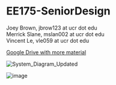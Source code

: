 # EE175-SeniorDesign
Joey Brown, jbrow123 at ucr dot edu  
Merrick Slane, mslan002 at ucr dot edu  
Vincent Le, vle059 at ucr dot edu  

[Google Drive with more material](https://drive.google.com/drive/folders/17umrwFU26v1C86p7LwNFVo5_QjvbGcJk?usp=sharing)

![System_Diagram_Updated](https://user-images.githubusercontent.com/33066482/198501508-bfdfc993-54d1-46bf-bb7c-e31d77a9f32c.png "System Diagram")

![image](https://user-images.githubusercontent.com/33066482/192166011-54f5eca6-4ba4-4621-b2a1-52ec963ab26e.png)
